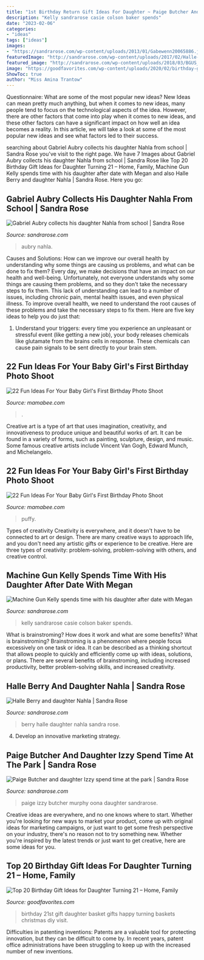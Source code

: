 ```yaml
---
title: "1st Birthday Return Gift Ideas For Daughter ~ Paige Butcher And Daughter Izzy Spend Time At The Park"
description: "Kelly sandrarose casie colson baker spends"
date: "2023-02-06"
categories:
- "ideas"
tags: ["ideas"]
images:
- "https://sandrarose.com/wp-content/uploads/2013/01/Gabewenn20065886.jpg"
featuredImage: "http://sandrarose.com/wp-content/uploads/2017/02/Halle-and-Nahla-shopping-WENN.jpg"
featured_image: "http://sandrarose.com/wp-content/uploads/2018/03/BGUS_1187229_026.jpg"
image: "https://goodfavorites.com/wp-content/uploads/2020/02/birthday-gift-ideas-for-daughter-turning-21-elegant-the-25-best-21st-birthday-basket-ideas-on-pinterest-of-birthday-gift-ideas-for-daughter-turning-21.jpg"
ShowToc: true
author: "Miss Amina Trantow"
---
```



Questionnaire: What are some of the most popular new ideas?
New Ideas can mean pretty much anything, but when it comes to new ideas, many people tend to focus on the technological aspects of the idea. However, there are other factors that come into play when it comes to new ideas, and these other factors can have a significant impact on how well an idea becomes a reality. In this article, we will take a look at some of the most popular new ideas and see what factors led to their success.

	

		
searching about Gabriel Aubry collects his daughter Nahla from school | Sandra Rose you've visit to the right page. We have 7 Images about Gabriel Aubry collects his daughter Nahla from school | Sandra Rose like Top 20 Birthday Gift Ideas for Daughter Turning 21 – Home, Family, Machine Gun Kelly spends time with his daughter after date with Megan and also Halle Berry and daughter Nahla | Sandra Rose. Here you go:
		
    
## Gabriel Aubry Collects His Daughter Nahla From School | Sandra Rose

<img loading=lazy src="https://sandrarose.com/wp-content/uploads/2013/01/Gabewenn20065886.jpg" onerror="this.onerror=null;this.src='https://tse1.mm.bing.net/th?id=OIP.ZzzjgFyRaB0rC9dwh0SQAQHaLH&amp;pid=15.1';" alt="Gabriel Aubry collects his daughter Nahla from school | Sandra Rose">

_Source: sandrarose.com_

>aubry nahla. 

	

Causes and Solutions: How can we improve our overall health by understanding why some things are causing us problems, and what can be done to fix them?
Every day, we make decisions that have an impact on our health and well-being. Unfortunately, not everyone understands why some things are causing them problems, and so they don't take the necessary steps to fix them. This lack of understanding can lead to a number of issues, including chronic pain, mental health issues, and even physical illness. To improve overall health, we need to understand the root causes of these problems and take the necessary steps to fix them. Here are five key ideas to help you do just that: 
1) Understand your triggers: every time you experience an unpleasant or stressful event (like getting a new job), your body releases chemicals like glutamate from the brains cells in response. These chemicals can cause pain signals to be sent directly to your brain stem.

    
## 22 Fun Ideas For Your Baby Girl&#039;s First Birthday Photo Shoot

<img loading=lazy src="https://mamabee.com/wp-content/uploads/2014/09/crazy-birthday-suit.jpg" onerror="this.onerror=null;this.src='https://tse3.mm.bing.net/th?id=OIP.72btVGeoJ81bfSyGu6R_hwHaLG&amp;pid=15.1';" alt="22 Fun Ideas For Your Baby Girl&#039;s First Birthday Photo Shoot">

_Source: mamabee.com_

>. 

	

Creative art is a type of art that uses imagination, creativity, and innovativeness to produce unique and beautiful works of art. It can be found in a variety of forms, such as painting, sculpture, design, and music. Some famous creative artists include Vincent Van Gogh, Edward Munch, and Michelangelo.

    
## 22 Fun Ideas For Your Baby Girl&#039;s First Birthday Photo Shoot

<img loading=lazy src="https://mamabee.com/wp-content/uploads/2014/09/big-number-for-a-big-girl.jpg" onerror="this.onerror=null;this.src='https://tse4.mm.bing.net/th?id=OIP.Oe6LhJlPcqSa2mMVG7NvVwHaLH&amp;pid=15.1';" alt="22 Fun Ideas For Your Baby Girl&#039;s First Birthday Photo Shoot">

_Source: mamabee.com_

>puffy. 

	

Types of creativity
Creativity is everywhere, and it doesn't have to be connected to art or design. There are many creative ways to approach life, and you don't need any artistic gifts or experience to be creative. Here are three types of creativity: problem-solving, problem-solving with others, and creative control.

    
## Machine Gun Kelly Spends Time With His Daughter After Date With Megan

<img loading=lazy src="http://sandrarose.com/wp-content/uploads/2020/05/Machine-Gun-Kelly-daughter-BGUS_1933540_004.jpg" onerror="this.onerror=null;this.src='https://tse1.mm.bing.net/th?id=OIP.oKlzM70Rya3SdcO-cc8dPQHaJl&amp;pid=15.1';" alt="Machine Gun Kelly spends time with his daughter after date with Megan">

_Source: sandrarose.com_

>kelly sandrarose casie colson baker spends. 

	

What is brainstroming? How does it work and what are some benefits?
What is brainstroming? Brainstroming is a phenomenon where people focus excessively on one task or idea. It can be described as a thinking shortcut that allows people to quickly and efficiently come up with ideas, solutions, or plans. There are several benefits of brainstroming, including increased productivity, better problem-solving skills, and increased creativity.

    
## Halle Berry And Daughter Nahla | Sandra Rose

<img loading=lazy src="http://sandrarose.com/wp-content/uploads/2017/02/Halle-and-Nahla-shopping-WENN.jpg" onerror="this.onerror=null;this.src='https://tse3.mm.bing.net/th?id=OIP.JM66qY_aATaeLrwKZM7PeQHaIa&amp;pid=15.1';" alt="Halle Berry and daughter Nahla | Sandra Rose">

_Source: sandrarose.com_

>berry halle daughter nahla sandra rose. 

	

4. Develop an innovative marketing strategy.

    
## Paige Butcher And Daughter Izzy Spend Time At The Park | Sandra Rose

<img loading=lazy src="http://sandrarose.com/wp-content/uploads/2018/03/BGUS_1187229_026.jpg" onerror="this.onerror=null;this.src='https://tse4.mm.bing.net/th?id=OIP.1h5paq4SAM7S3nGF0Q7QWAHaKc&amp;pid=15.1';" alt="Paige Butcher and daughter Izzy spend time at the park | Sandra Rose">

_Source: sandrarose.com_

>paige izzy butcher murphy oona daughter sandrarose. 

	

Creative ideas are everywhere, and no one knows where to start. Whether you're looking for new ways to market your product, come up with original ideas for marketing campaigns, or just want to get some fresh perspective on your industry, there's no reason not to try something new. Whether you're inspired by the latest trends or just want to get creative, here are some ideas for you.

    
## Top 20 Birthday Gift Ideas For Daughter Turning 21 – Home, Family

<img loading=lazy src="https://goodfavorites.com/wp-content/uploads/2020/02/birthday-gift-ideas-for-daughter-turning-21-elegant-the-25-best-21st-birthday-basket-ideas-on-pinterest-of-birthday-gift-ideas-for-daughter-turning-21.jpg" onerror="this.onerror=null;this.src='https://tse1.mm.bing.net/th?id=OIP.SAPcL2UWR2ZQvfg11sNxdAHaJ6&amp;pid=15.1';" alt="Top 20 Birthday Gift Ideas for Daughter Turning 21 – Home, Family">

_Source: goodfavorites.com_

>birthday 21st gift daughter basket gifts happy turning baskets christmas diy visit. 

	

Difficulties in patenting inventions:
Patents are a valuable tool for protecting innovation, but they can be difficult to come by. In recent years, patent office administrations have been struggling to keep up with the increased number of new inventions.

